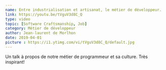 ```yaml
---
name: Entre industrialisation et artisanat, le métier de développeur.
link: https://youtu.be/tVguV3d8C_Q
type: video
topic: [Software Craftsmanship, Job]
category: Métier de développeur
author: Jean-laurent de Morlhon
date: 2019-04-01
picture : https://i1.ytimg.com/vi/tVguV3d8C_Q/default.jpg
---
```

Un talk à propos de notre métier de programmeur et sa culture. Très inspirant!